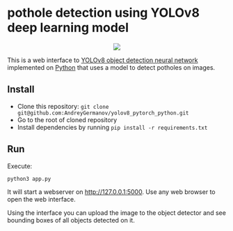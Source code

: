 # pothole detection using YOLOv8 deep learning model

<div align="center">
<a href="https://dev.to/andreygermanov/a-practical-introduction-to-object-detection-with-yolov8-neural-network-3n8c">
    <img src="https://res.cloudinary.com/practicaldev/image/fetch/s--mZ1E0vOa--/c_imagga_scale,f_auto,fl_progressive,h_420,q_auto,w_1000/https://dev-to-uploads.s3.amazonaws.com/uploads/articles/n2auv9i8405cgnxhru40.png"/>
</a>
</div>



This is a web interface to [YOLOv8 object detection neural network](https://ultralytics.com/yolov8) 
implemented on [Python](https://www.python.org) that uses a model to detect potholes on images.

## Install

* Clone this repository: `git clone git@github.com:AndreyGermanov/yolov8_pytorch_python.git`
* Go to the root of cloned repository
* Install dependencies by running `pip install -r requirements.txt`

## Run

Execute:

```
python3 app.py
```

It will start a webserver on http://127.0.0.1:5000. Use any web browser to open the web interface.

Using the interface you can upload the image to the object detector and see bounding boxes of all objects detected on it.
